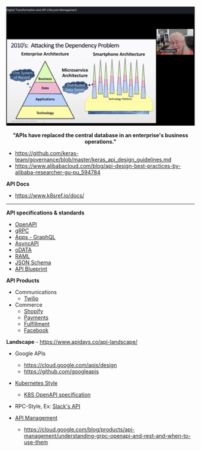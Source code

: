 ![](../images/APIs.jpeg)
<p align="center"> <b> "APIs have replaced the central database in an enterprise's business operations." </b> </p>

* https://github.com/keras-team/governance/blob/master/keras_api_design_guidelines.md
* https://www.alibabacloud.com/blog/api-design-best-practices-by-alibaba-researcher-gu-pu_594784


**API Docs**
* https://www.k8sref.io/docs/

---

**API specifications & standards**

* [OpenAPI](https://github.com/OAI/OpenAPI-Specification/)
* [gRPC](https://grpc.io/)
* [Apps - GraphQL](../Patterns/GraphQL.md)  
* [AsyncAPI](https://www.asyncapi.com/)
* [oDATA](https://www.odata.org/)
* [RAML](https://raml.org/)
* [JSON Schema](https://json-schema.org/)
* [API Blueprint](https://apiblueprint.org/)

**API Products**
  * Communications
    * [Twilio](https://www.twilio.com/docs/api)
  * Commerce
    * [Shopify](https://shopify.dev/concepts/shopify-introduction)
    * [Payments](https://stripe.com/docs/api)
    * [Fulfillment](https://shiphero.com/)
    * [Facebook](https://developers.facebook.com/docs/commerce-platform)

**Landscape** - https://www.apidays.co/api-landscape/
* Google APIs
  * https://cloud.google.com/apis/design
  * https://github.com/googleapis
  
* [Kubernetes Style](https://kubernetes.io/docs/concepts/overview/kubernetes-api/)
  * [K8S OpenAPI specification](https://github.com/kubernetes/kubernetes/tree/master/api/openapi-spec)

* RPC-Style, Ex: [Slack's API](https://api.slack.com/web)

* [API Management ](https://cloud.google.com/apigee/api-management)
  * https://cloud.google.com/blog/products/api-management/understanding-grpc-openapi-and-rest-and-when-to-use-them
  

